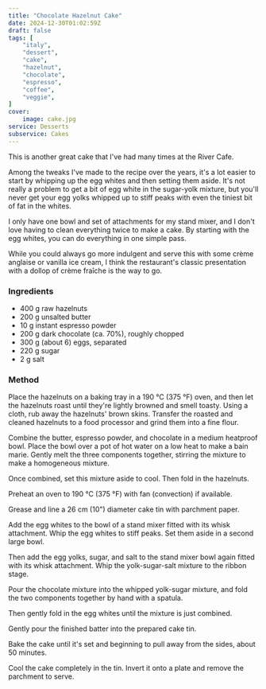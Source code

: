 ```yaml
---
title: "Chocolate Hazelnut Cake"
date: 2024-12-30T01:02:59Z
draft: false
tags: [
    "italy",
    "dessert",
    "cake",
    "hazelnut",
    "chocolate",
    "espresso",
    "coffee",
    "veggie",
]
cover:
    image: cake.jpg
service: Desserts
subservice: Cakes
---
```


This is another great cake that I've had many times at the River Cafe.

Among the tweaks I've made to the recipe over the years, it's a lot easier to start by whipping up the egg whites and then setting them aside. It's not really a problem to get a bit of egg white in the sugar-yolk mixture, but you'll never get your egg yolks whipped up to stiff peaks with even the tiniest bit of fat in the whites.

I only have one bowl and set of attachments for my stand mixer, and I don't love having to clean everything twice to make a cake. By starting with the egg whites, you can do everything in one simple pass.

While you could always go more indulgent and serve this with some crème anglaise or vanilla ice cream, I think the restaurant's classic presentation with a dollop of crème fraîche is the way to go.

### Ingredients

* 400 g raw hazelnuts
* 200 g unsalted butter
* 10 g instant espresso powder
* 200 g dark chocolate (ca. 70%), roughly chopped
* 300 g (about 6) eggs, separated
* 220 g sugar
* 2 g salt

### Method

Place the hazelnuts on a baking tray in a 190 °C (375 °F) oven, and then let the hazelnuts roast until they're lightly browned and smell toasty. Using a cloth, rub away the hazelnuts' brown skins. Transfer the roasted and cleaned hazelnuts to a food processor and grind them into a fine flour.

Combine the butter, espresso powder, and chocolate in a medium heatproof bowl. Place the bowl over a pot of hot water on a low heat to make a bain marie. Gently melt the three components together, stirring the mixture to make a homogeneous mixture.

Once combined, set this mixture aside to cool. Then fold in the hazelnuts.

Preheat an oven to 190 °C (375 °F) with fan (convection) if available. 

Grease and line a 26 cm (10") diameter cake tin with parchment paper.

Add the egg whites to the bowl of a stand mixer fitted with its whisk attachment. Whip the egg whites to stiff peaks. Set them aside in a second large bowl.

Then add the egg yolks, sugar, and salt to the stand mixer bowl again fitted with its whisk attachment. Whip the yolk-sugar-salt mixture to the ribbon stage.

Pour the chocolate mixture into the whipped yolk-sugar mixture, and fold the two components together by hand with a spatula.

Then gently fold in the egg whites until the mixture is just combined.

Gently pour the finished batter into the prepared cake tin.

Bake the cake until it's set and beginning to pull away from the sides, about 50 minutes.

Cool the cake completely in the tin. Invert it onto a plate and remove the parchment to serve.
